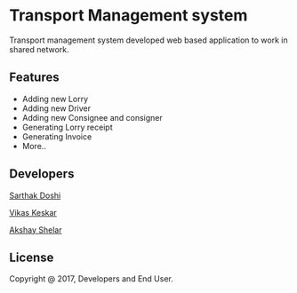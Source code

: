 Transport Management system
=======

Transport management system developed web based application to work in shared network.


## Features
- Adding new Lorry
- Adding new Driver
- Adding new Consignee and consigner
- Generating Lorry receipt
- Generating Invoice
- More..
 
## Developers
  [Sarthak Doshi](https://github.com/sarthakdoshi04)
  
  [Vikas Keskar](https://github.com/vikaskeskar11)
  
  [Akshay Shelar](https://github.com/akshayshelar)
  
  
## License

Copyright @ 2017, Developers and End User.  